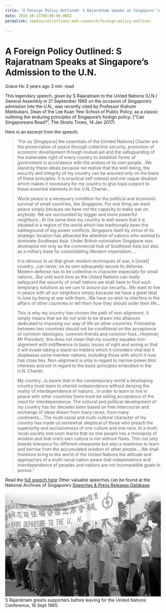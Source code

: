 ```yaml
---
title: 'A Foreign Policy Outlined: S Rajaratnam speaks at Singapore''s admission to The U.N.'
date: 2016-10-21T00:00:00.000Z
permalink: /media/collections-and-research/foreign-policy-outline/

---
```



# A Foreign Policy Outlined: S Rajaratnam Speaks at Singapore’s Admission to the U.N.

Grace Ho 3 years ago 3 min. read

This legendary speech, given by S Rajaratnam to the United Nations (U.N.) General Assembly in 21 September 1965 on the occasion of Singapore’s admission into the U.N., was recently cited by Professor Kishore Mahbubani, Dean of the Lee Kuan Yew School of Public Policy, as a classic outlining the enduring principles of Singapore’s foreign policy. (“Can Singaporeans Read?”, The Straits Times, 14 Jan 2017)

Here is an excerpt from the speech:

> “For us [Singapore] the essentials of the [United Nations] Charter are the preservation of peace through collective security, promotion of economic development through mutual aid and the safeguarding of the inalienable right of every country to establish forms of government in accordance with the wishes of its own people…We stand by these ideals because we realize that the well-being, the security and integrity of my country can be assured only on the basis of these principles. It is practical self interest and not vague idealism which makes it necessary for my country to give loyal support to these essential elements in the U.N. Charter…
>
> World peace is a necessary condition for the political and economic survival of small countries, like Singapore. For one thing we want peace simply because we have not the capacity to make war on anybody. We are surrounded by bigger and more powerful neighbors…At the same time my country is well aware that it is situated in a region of the world which has traditionally been the battleground of big power conflicts. Singapore itself by virtue of its strategic location has attracted  the attention of nations who wished to dominate Southeast Asia. Under British colonialism Singapore was developed not only as the commercial hub of Southeast Asia but also as a military base for consolidating Western imperialism….
>
> It is obvious to us that given modern techniques of war, a [small] country…can never, on its own adequately secure its defense. Modern defense has to be collective in character especially for small nations…But until such time as the United Nations can really safeguard the security of small nations we shall have to find such temporary solutions as we can to assure our security…We want to live in peace with all our neighbors simply because we have a great deal to lose by being at war with them…We have no wish to interfere in the affairs of other countries or tell them how they should order their life…
>
> This is why my country has chosen the path of non-alignment. It simply means that we do not wish to be drawn into alliances dedicated to imposing our way of life on other countries. Friendship between two countries should not be conditional on the acceptance of common ideologies, common friends and common foes…However, Mr President, this does not mean that my country equates non-alignment with indifference to basic issues of right and wrong or that it will evade taking a stand on matters which it considers vital lest it displeases some member nations, including those with which it now has close ties. Non-alignment is only in regard to narrow power bloc interests and not in regard to the basic principles embodied in the U.N. Charter.
>
> My country…is aware that in the contemporary world a developing country must learn to cherish independence without denying the reality of interdependence of nations…In order to learn to live in peace with other countries there must be willing acceptance of the need for interdependence. The cultural and political development of my country has for decades been based on free intercourse and exchange of ideas drawn from many races, from many continents….The multi-racial and multi-cultural character of my country has made us somewhat skeptical of those who preach the superiority and exclusiveness of one culture and one race. In a multi-racial society one soon learns that no one people has a monopoly of wisdom and that one’s own culture is not without flaws. This not only breeds tolerance for different viewpoints but also a readiness to learn and borrow from the accumulated wisdom of other people….We shall therefore bring to the world of the United Nations the attitude and approaches of a multi-racial nation aware that independence and interdependence of peoples and nations are not incompatible goals to pursue.”

Read the [full speech here](http://www.nas.gov.sg/archivesonline/data/pdfdoc/PressR19650921.pdf)
 Other valuable speeches can be found at the National Archives of Singapore’s [Speeches & Press Releases Database](http://www.nas.gov.sg/archivesonline/speeches/).

 

[![img](../../../images/blogs/19980000679-0009.jpg)](http://www.nas.gov.sg/blogs/offtherecord/wp-content/uploads/2017/01/19980000679-0009.jpg)S Rajaratnam greets supporters before leaving for the United Nations Conference, 16 Sept 1965